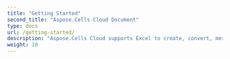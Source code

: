 ```yaml
---
title: "Getting Started"
second_title: "Aspose.Cells Cloud Document"
type: docs
url: /getting-started/
description: "Aspose.Cells Cloud supports Excel to create, convert, merge, split, protected, inner object operation, and so on."
weight: 10
---
```



